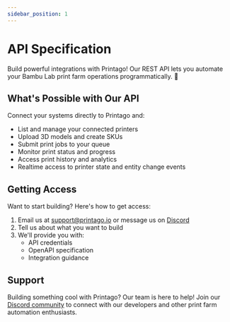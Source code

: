 ```yaml
---
sidebar_position: 1
---
```


# API Specification

Build powerful integrations with Printago! Our REST API lets you automate your Bambu Lab print farm operations programmatically. 🚀

## What's Possible with Our API

Connect your systems directly to Printago and:
- List and manage your connected printers
- Upload 3D models and create SKUs
- Submit print jobs to your queue
- Monitor print status and progress
- Access print history and analytics
- Realtime access to printer state and entity change events

## Getting Access

Want to start building? Here's how to get access:

1. Email us at support@printago.io or message us on [Discord](https://discord.gg/RCFA2u99De)
2. Tell us about what you want to build
3. We'll provide you with:
   - API credentials
   - OpenAPI specification
   - Integration guidance

## Support

Building something cool with Printago? Our team is here to help! Join our [Discord community](https://discord.gg/RCFA2u99De) to connect with our developers and other print farm automation enthusiasts.
